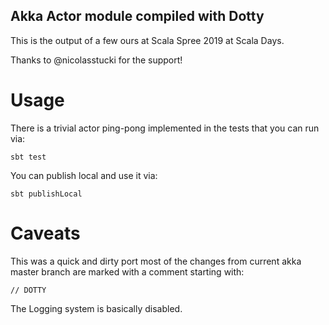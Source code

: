 ## Akka Actor module compiled with Dotty

This is the output of a few ours at Scala Spree 2019 at Scala Days.

Thanks to @nicolasstucki for the support!

# Usage

There is  a trivial actor ping-pong implemented in the tests that you can run via:
```
sbt test
```

You can publish local and use it via:
```
sbt publishLocal
```

# Caveats

This was a quick and dirty port most of the changes from current akka master branch are marked with a comment starting with:

```
// DOTTY
```

The Logging system is basically disabled.
